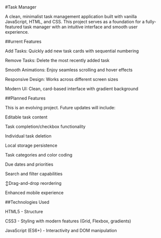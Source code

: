#Task Manager

A clean, minimalist task management application built with vanilla JavaScript, HTML, and CSS. This project serves as a foundation for a fully-featured task manager with an intuitive interface and smooth user experience.

##urrent Features

Add Tasks: Quickly add new task cards with sequential numbering

Remove Tasks: Delete the most recently added task

Smooth Animations: Enjoy seamless scrolling and hover effects

Responsive Design: Works across different screen sizes

Modern UI: Clean, card-based interface with gradient background

##Planned Features

This is an evolving project. Future updates will include:

Editable task content

Task completion/checkbox functionality

Individual task deletion

Local storage persistence

Task categories and color coding

Due dates and priorities

Search and filter capabilities

↕Drag-and-drop reordering

Enhanced mobile experience

##Technologies Used

HTML5 - Structure

CSS3 - Styling with modern features (Grid, Flexbox, gradients)

JavaScript (ES6+) - Interactivity and DOM manipulation
